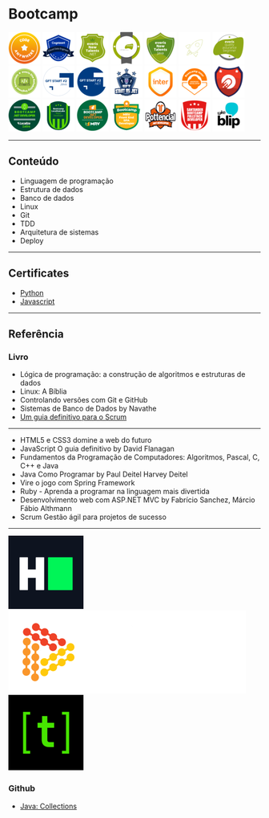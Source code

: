# Bootcamp
[<img src="img/dio/codeanywhere.png">](https://digitalinnovation.one/bootcamps/code-anywhere) 
[<img src="img/dio/cognizant_cloud_data_engineer.png">](https://digitalinnovation.one/bootcamps/cognizant-cloud-data-engineer)
[<img src="img/dio/everis_dotnet.png">](https://digitalinnovation.one/bootcamps/everis-new-talents-net)
[<img src="img/dio/everis_fullstack.png">](https://digitalinnovation.one/bootcamps/everis-fullstack-developer)
[<img src="img/dio/everis_java.png">](https://digitalinnovation.one/bootcamps/everis-new-talents-java) 
[<img src="img/dio/everis_kotlin.png">](https://digitalinnovation.one/bootcamps/everis-kotlin-developer) 
[<img src="img/dio/everis_qa.png">](https://digitalinnovation.one/bootcamps/everis-quality-assurance-beginner)
[<img src="img/dio/everis_site_reliability_engineer.png">](https://digitalinnovation.one/bootcamps/everis-site-reliability-engineer-essentials)
[<img src="img/dio/gtf_java.png">](https://digitalinnovation.one/bootcamps/gft-start-2-java) 
[<img src="img/dio/gtf_net.png">](https://digitalinnovation.one/bootcamps/gft-start-2-net)
[<img src="img/dio/gtf5_net.png">](https://digitalinnovation.one/bootcamps/gft-start-5-net)
[<img src="img/dio/inter.png">](https://digitalinnovation.one/bootcamps/inter-java-developer)
[<img src="img/dio/inter_mobile.png">](https://digitalinnovation.one/bootcamps/inter-android-developer)
[<img src="img/dio/impulso.png">](https://digitalinnovation.one/bootcamps/bootcamp-ruby-impulso)
[<img src="img/dio/localizalabs.png">](https://digitalinnovation.one/bootcamps/localizalabs-net-developer)
[<img src="img/dio/localizalabs_react.png">](https://digitalinnovation.one/bootcamps/localizalabs-react-developer) 
[<img src="img/dio/mrv.png">](https://digitalinnovation.one/bootcamps/mrv-net-developer)
[<img src="img/dio/mrv_front.png">](https://digitalinnovation.one/bootcamps/mrv-front-end-spa-developer)
[<img src="img/dio/pottencial.png">](https://www.dio.me/bootcamp/pottencial-net-developer)
[<img src="img/dio/santander_fullstack.png">](https://app.becas-santander.com/pt-BR/program/santanderbootcamp) 
[<img src="img/dio/takeblip.png">](https://digitalinnovation.one/bootcamps/take-blip-fullstack-developer)


---

## Conteúdo
* Linguagem de programação
* Estrutura de dados
* Banco de dados
* Linux
* Git
* TDD
* Arquitetura de sistemas
* Deploy

---

## Certificates
* [Python](https://www.hackerrank.com/certificates/8954a68221f0)
* [Javascript](https://www.hackerrank.com/certificates/f338afee6b4d)

---

## Referência
### Livro
* Lógica de programação: a construção de algoritmos e estruturas de dados
* Linux: A Bíblia
* Controlando versões com Git e GitHub
* Sistemas de Banco de Dados by Navathe
* [Um guia definitivo para o Scrum](https://www.scrumguides.org/docs/scrumguide/v1/scrum-guide-portuguese-br.pdf)
---
* HTML5 e CSS3 domine a web do futuro 
* JavaScript O guia definitivo by David Flanagan
* Fundamentos da Programação de Computadores: Algoritmos, Pascal, C, C++ e Java
* Java Como Programar by Paul Deitel Harvey Deitel
* Vire o jogo com Spring Framework
* Ruby - Aprenda a programar na linguagem mais divertida
* Desenvolvimento web com ASP.NET MVC by Fabrício Sanchez, Márcio Fábio Althmann
* Scrum Gestão ágil para projetos de sucesso

---

[<img src="img/hackerrank.png">](https://www.hackerrank.com)
[<img src="img/dio.png">](https://digitalinnovation.one/)
[<img src="img/treinadev.png">](https://treinadev.com.br/)

### Github
* [Java: Collections](https://github.com/wesleyfuchter/collections-course)